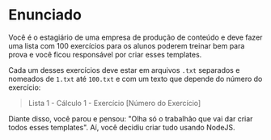 <h1>Enunciado</h1>

Você é o estagiário de uma empresa de produção de conteúdo e deve fazer uma lista com 100 exercícios para os alunos poderem treinar bem para prova e você ficou responsável por criar esses templates.

Cada um desses exercícios deve estar em arquivos `.txt` separados e nomeados de `1.txt` até `100.txt` e com um texto que depende do número do exercício:

> Lista 1 - Cálculo 1 - Exercício [Número do Exercício]

Diante disso, você parou e pensou: "Olha só o trabalhão que vai dar criar todos esses templates". Aí, você decidiu criar tudo usando NodeJS.
